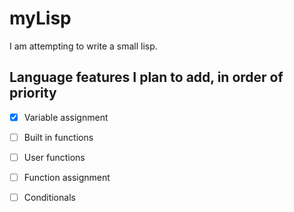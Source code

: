 # myLisp

I am attempting to write a small lisp.

## Language features I plan to add, in order of priority
- [X] Variable assignment
- [ ] Built in functions
- [ ] User functions
- [ ] Function assignment
- [ ] Conditionals


